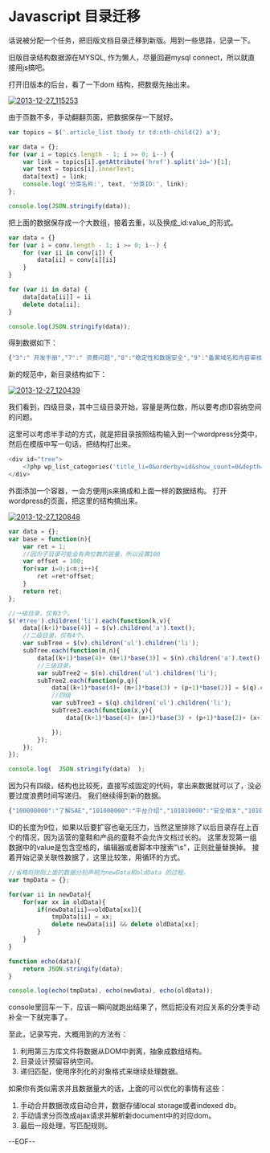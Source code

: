 # Javascript 目录迁移

话说被分配一个任务，把旧版文档目录迁移到新版。用到一些思路，记录一下。

旧版目录结构数据源在MYSQL, 作为懒人，尽量回避mysql connect，所以就直接用js搞吧。

打开旧版本的后台，看了一下dom 结构，把数据先抽出来。

[![2013-12-27_115253](https://attachment.soulteary.com/2013/12/27/2013-12-27_115253.png "2013-12-27_115253")](https://attachment.soulteary.com/2013/12/27/2013-12-27_115253.png)

由于页数不多，手动翻翻页面，把数据保存一下就好。

```js
var topics = $('.article_list tbody tr td:nth-child(2) a');

var data = {};
for (var i = topics.length - 1; i >= 0; i--) {
    var link = topics[i].getAttribute('href').split('id=')[1];
    var text = topics[i].innerText;
    data[text] = link;
    console.log('分类名称:', text, '分类ID:', link);
};

console.log(JSON.stringify(data));
```

把上面的数据保存成一个大数组，接着去重，以及换成_id:value_的形式。

```js
var data = {}
for (var i = conv.length - 1; i >= 0; i--) {
    for (var ii in conv[i]) {
        data[ii] = conv[i][ii]
    }
}

for (var ii in data) {
    data[data[ii]] = ii
    delete data[ii];
}

console.log(JSON.stringify(data));
```

得到数据如下：

```js
{"3":" 开发手册","7":" 资费问题","8":"稳定性和数据安全","9":"备案域名和内容审核","10":"其他问 题","11":"技术问题","13":"API","15":"代码部署工具","19":"概况","20":"新手上路","21":"平台介绍","32":"StdLib源代码","37":"SAE图标及素材","39":"限制配额","40":"经典案例","41":" 视频教程","147":"公共资源","150":"讲座及资料","155":"资费业务说明","156":"云豆赠送规则","163":"重 要更新","164":"运行原理","166":"应用管理","177":"加入我们","178":"媒体报道","179":"新浪云计算介 绍","189":"支付操作手册","190":"应用商店1","191":"应 用介绍","192":"MySQL","193":"AppConfig","194":"Counter","195":"Cron","196":"DeferredJob","197":"FetchURL","198":"Image","199":"KVDB","200":"Mail","201":"Memcache","202":"Rank","203":"RDC","204":"Storage","205":"TaskQueue","206":"TmpFS","207":"Web服务器","208":"SAE与标 准LAMP差异","209":"服务总线","210":"XHProf","211":"代码部署问 题","212":"SVN使用教程","213":"Hello World","214":"创建部署应 用","216":" 开发实例","218":"Wrappers","219":"应用体 检","220":"禁用函数和类","224":"中文分词服 务","225":"全文检索服务","226":"地理信息服务","227":"misc","228":"微盘开放接 口","229":"苹果消息推送服务","230":"提交应用","231":"本地开发环 境","232":"应用移植指南","235":"移动云平台介 绍","237":"认证规则","238":"违规应用","239":"反馈奖励","245":"故障补偿规则","250":"用户协议","251":"移动云插件与扩展","253":"移动云平台入 门","259":"移动云模板介绍","260":"扩展 API","262":"移动云最新更新","264":"Socket","267":"服务商店","269":"服务商店介绍","271":"接入服务","272":"移动云介绍与公开课","279":"CDN","280":"AppCan中间件介绍","281":"数据下载中心","289":"快速指引","290":"SAE Python环境","291":"可用服务列表","292":"相关工具","293":"FAQ","301":"服务","304":"Python","306":"扩展服务","307":"Java平台概述","308":"快速入门","309":"运行时环 境","310":"搭建本地环境","311":"使用服务","312":"分布式session","313":"框架支持","314":"查看日志","315":"资源下 载","316":"File Wrap","317":"Eclipse插件","319":"Cron使 用","321":"安全相关","322":"应用仓库","324":"Java FAQ","325":"TmpFS服 务","326":"TaskQueue服务","327":"FetchURL服务","328":"Mail服 务","329":"Storage服务","330":"Memcache服务","331":"KVDB服 务","332":"MySQL服务","333":"PHP常见问题","335":"实名认 证","336":"开发者认证","337":"教育机构认 证","340":"认证服务流程","341":"取消认证规则","342":"新版本地开发环境","343":"MiniSAE","344":"手动安装 MiniSAE","345":"Storage服务说 明","346":"Storage大文件上传","347":"工作原理","348":"签名算法","349":"服务审核及发 布","350":"接 入流程","351":"接入实例","352":"服务接入协议","353":"SDK下载及调试","354":"XML文档定 义","355":"状态码和错误码定义","356":"API规范","357":"创建应用","358":"调试工具","359":"应用打包","360":"Tab应用模版","361":"位置服务模版","362":"微博 插件","363":"语音识别","364":"图片滤镜","365":"子浏览 器","366":"短信发送","367":"定时器","368":"顶栏通知","369":"Utils","370":"短信管 理","371":"屏幕朝向","372":"二维码","373":"API Stdlib源代码","374":"默认war包","375":"js/css 库","376":"分词服务","377":"Channel"}
```

新的规范中，新目录结构如下：
 
[![2013-12-27_120439](https://attachment.soulteary.com/2013/12/27/2013-12-27_120439.png "2013-12-27_120439")](https://attachment.soulteary.com/2013/12/27/2013-12-27_120439.png)

我们看到，四级目录，其中三级目录开始，容量是两位数，所以要考虑ID容纳空间的问题。

这里可以考虑半手动的方式，就是把目录按照结构输入到一个wordpress分类中，然后在模版中写一句话，把结构打出来。

```php
<div id="tree">
    <?php wp_list_categories('title_li=0&orderby=id&show_count=0&depth=99&hide_empty=0'); ?>
</div>
```

外面添加一个容器，一会方便用js来搞成和上面一样的数据结构。 打开wordpress的页面，把这里的结构搞出来。

[![2013-12-27_120848](https://attachment.soulteary.com/2013/12/27/2013-12-27_120848.png "2013-12-27_120848")](https://attachment.soulteary.com/2013/12/27/2013-12-27_120848.png)  

```js
var data = {};
var base = function(n){
    var ret = 1;
    //因为子目录可能会有两位数的容量，所以设置100
    var offset = 100;
    for(var i=0;i<n;i++){
        ret =ret*offset;
    }
    return ret;
};

//一级目录，仅有3个。
$('#tree').children('li').each(function(k,v){
    data[(k+1)*base(4)] = $(v).children('a').text();
    //二级目录，仅有4个。
    var subTree = $(v).children('ul').children('li');
    subTree.each(function(m,n){
        data[(k+1)*base(4)+ (m+1)*base(3)] = $(n).children('a').text();
        //三级目录，
        var subTree2 = $(n).children('ul').children('li');
        subTree2.each(function(p,q){
            data[(k+1)*base(4)+ (m+1)*base(3) + (p+1)*base(2)] = $(q).children('a').text();
            //四级
            var subTree3 = $(q).children('ul').children('li');
            subTree3.each(function(x,y){
                data[(k+1)*base(4)+ (m+1)*base(3) + (p+1)*base(2)+ (x+1)] = $(y).children('a').text();

            });
        });
    });
});

console.log(  JSON.stringify(data)  );
```

因为只有四级，结构也比较死，直接写成固定的代码，拿出来数据就可以了，没必要过度浪费时间写递归。 我们继续得到新的数据。

```js
{"100000000":"了解SAE","101000000":"平台介绍","101010000":"安全相关","101020000":"概况","102000000":"资费介绍","102010000":"资费业务说明","102020000":"云豆赠送规则","102030000":"支付操作手册","103000000":"平台规则","103010000":"认证规则","103010001":"实名认证","103010002":"开发者认证","103010003":"教育机构认证","103010004":"认证服务流程","103010005":"取消认证规则","103020000":"违规应用","103030000":"反馈奖励","103040000":"故障补偿规则","104000000":"资源","104010000":"教程","104010001":"视频教程","104010002":"SVN使用教程","104010003":"Hello World","104010004":"创建部署应用","104020000":"代码部署工具","104030000":"本地开发环境","104040000":"MiniSAE","104050000":"SAE图标及素材","105000000":"常见问题FAQ","105010000":"资费问题","105020000":"稳定性和数据安全","105030000":"备案域名和内容审核","105040000":"本地开发环境和MiniSAE","105050000":"技术问题","105060000":"应用打包","105070000":"其他问题","200000000":"开发者中心","201000000":"服务总线","202000000":"PHP","202010000":"开发手册","202010001":"API","202010002":"StdLib源代码","202010003":"公共资源","202010004":"扩展API","202020000":"Web服务器","202030000":"SAE与标准LAMP差异","202040000":"禁用函数和类","202050000":"PHP FAQ","203000000":"限制配额","204000000":"服务","204010000":"MySQL","204020000":"AppConfig","204030000":"Counter","204040000":"Cron","204050000":"DeferredJob","204060000":"FetchURL","204070000":"Image","204080000":"KVDB","204090000":"Mail","204100000":"Memcache","204110000":"Rank","204120000":"RDC","204130000":"Storage","204140000":"TaskQueue","204150000":"TmpFS","204160000":"XHProf","204170000":"Wrappers","204180000":"Socket","204190000":"CDN","204200000":"js/css库","204210000":"Channel","204220000":"数据下载中心","204230000":"应用防火墙","204240000":"应用体检","204250000":"扩展服务","204250001":"中文分词服务","204250002":"全文检索服务","204250003":"地理信息服务","204250004":"微盘开放接口","204250005":"苹果消息推送服务","204250006":"音频二维码服务","204250007":"SendCloud邮件服务","204250008":"Face++人脸 检测","204250009":"有道翻译","204250010":"科大讯飞语音云服务","205000000":"Java","205010000":"Java平台概述","205020000":"快速入门","205030000":"运行时环境","205040000":"搭建本地环境","205050000":"使用服务","205060000":"分布式session","205070000":"框架支持","205080000":"查看日志","205090000":"Eclipse插件","205100000":"默认war包","205110000":"资源下载","205120000":"Java FAQ","206000000":"Python","206010000":"快速入门","206020000":"SAE Python环境","206030000":"相关工具","206040000":"Python FAQ","207000000":"移动云","207010000":"移动云平台入门","207010001":"创建应用","207010002":"调试工具","207010003":"应用打包","207020000":"移动云插件与扩展","207020001":"微博插件","207020002":"语音识别","207020003":"图片滤镜","207020004":"子浏览器","207020005":"短信发送","207020006":"定时器","207020007":"顶栏通知","207020008":"Utils","207020009":"短信管理","207020010":"屏幕朝向","207020011":"二维码","207030000":"移动云模板介绍","207030001":"Tab应用模板","207030002":"位置服务模板","207040000":"AppCan中间件介绍","300000000":"关于新浪云计算","301000000":"新浪云计算介绍","302000000":"媒体报道","303000000":"加入我们"}
```

ID的长度为9位，如果以后要扩容也毫无压力，当然这里排除了以后目录存在上百个的情况，因为运营的童鞋和产品的童鞋不会允许文档过长的。 这里发现第一组数据中的value是包含空格的，编辑器或者脚本中搜索"\s"，正则批量替换掉。 接着开始记录关联性数据了，这里比较笨，用循环的方式。

```js
//省略将刚刚上面的数据分别声明为newData和oldData 的过程。
var tmpData = {};

for(var ii in newData){
    for(var xx in oldData){
        if(newData[ii]==oldData[xx]){
            tmpData[ii] = xx;
            delete newData[ii] && delete oldData[xx];
        }
    }
}

function echo(data){
    return JSON.stringify(data);
}

console.log(echo(tmpData), echo(newData), echo(oldData));
```

console里回车一下，应该一瞬间就跑出结果了，然后把没有对应关系的分类手动补全一下就完事了。

至此，记录写完，大概用到的方法有：

1.  利用第三方库文件将数据从DOM中剥离，抽象成数组结构。
2.  目录设计预留容纳空间。
3.  递归匹配，使用序列化的对象格式来继续处理数据。

如果你有类似需求并且数据量大的话，上面的可以优化的事情有这些：

1.  手动合并数据改成自动合并，数据存储local storage或者indexed db。
2.  手动请求分页改成ajax请求并解析新document中的对应dom。
3.  最后一段处理，写匹配规则。

--EOF--


